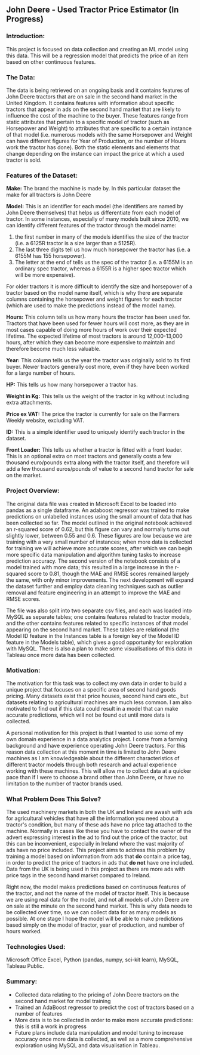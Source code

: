## John Deere - Used Tractor Price Estimator (In Progress)

### Introduction:
This project is focused on data collection and creating an ML model using this data. This will be a regression model that predicts the price of an item based on other continuous features.

### The Data:
The data is being retrieved on an ongoing basis and it contains features of John Deere tractors that are on sale in the second hand market in the United Kingdom. It contains features with information about specific tractors that appear in ads on the second hand market that are likely to influence the cost of the machine to the buyer. These features range from static attributes that pertain to a specific model of tractor (such as Horsepower and Weight) to attributes that are specific to a certain instance of that model (i.e. numerous models with the same Horsepower and Weight can have different figures for Year of Production, or the number of Hours work the tractor has done). Both the static elements and elements that change depending on the instance can impact the price at which a used tractor is sold.

### Features of the Dataset:

**Make:** The brand the machine is made by. In this particular dataset the make for all tractors is John Deere

**Model:** This is an identifier for each model (the identifiers are named by John Deere themselves) that helps us differentiate from each model of tractor. In some instances, especially of many models built since 2010, we can identify different features of the tractor through the model name:
1) the first number in many of the models identifies the size of the tractor (i.e. a 6125R tractor is a size larger than a 5125R).
2) The last three digits tell us how much horsepower the tractor has (i.e. a 6155M has 155 horsepower).
3) The letter at the end of tells us the spec of the tractor (i.e. a 6155M is an ordinary spec tractor, whereas a 6155R is a higher spec tractor which will be more expensive).

For older tractors it is more difficult to identify the size and horsepower of a tractor based on the model name itself, which is why there are separate columns containing the horsepower and weight figures for each tractor (which are used to make the predictions instead of the model name).

**Hours:** This column tells us how many hours the tractor has been used for. Tractors that have been used for fewer hours will cost more, as they are in most cases capable of doing more hours of work over their expected lifetime. The expected lifetime of most tractors is around 12,000-13,000 hours, after which they can become more expensive to maintain and therefore become much less valuable.

**Year:** This column tells us the year the tractor was originally sold to its first buyer. Newer tractors generally cost more, even if they have been worked for a large number of hours.

**HP:** This tells us how many horsepower a tractor has.

**Weight in Kg:** This tells us the weight of the tractor in kg without including extra attachments.

**Price ex VAT:** The price the tractor is currently for sale on the Farmers Weekly website, excluding VAT.

**ID:** This is a simple identifier used to uniquely identify each tractor in the dataset.

**Front Loader:** This tells us whether a tractor is fitted with a front loader. This is an optional extra on most tractors and generally costs a few thousand euro/pounds extra along with the tractor itself, and therefore will add a few thousand euros/pounds of value to a second hand tractor for sale on the market.


### Project Overview:
The original data file was created in Microsoft Excel to be loaded into pandas as a single dataframe. An adaboost regressor was trained to make predictions on unlabelled instances using the small amount of data that has been collected so far. The model outlined in the original notebook achieved an r-squared score of 0.62, but this figure can vary and normally turns out slightly lower, between 0.55 and 0.6. These figures are low because we are training with a very small number of instances; when more data is collected for training we will achieve more accurate scores, after which we can begin more specific data manipulation and algorithm tuning tasks to increase prediction accuracy. The second version of the notebook consists of a model trained with more data; this resulted in a large increase in the r-squared score to 0.81, though the MAE and RMSE scores remained largely the same, with only minor improvements. The next development will expand the dataset further and employ data cleaning techniques such as outlier removal and feature engineering in an attempt to improve the MAE and RMSE scores.

The file was also split into two separate csv files, and each was loaded into MySQL as separate tables; one contains features related to tractor models, and the other contains features related to specific instances of that model appearing on the second hand market. These tables are relational (the Model ID feature in the Instances table is a foreign key of the Model ID feature in the Models table), which gives a good opportunity for exploration with MySQL. There is also a plan to make some visualisations of this data in Tableau once more data has been collected.

### Motivation:
The motivation for this task was to collect my own data in order to build a unique project that focuses on a specific area of second hand goods pricing. Many datasets exist that price houses, second hand cars etc., but datasets relating to agricultural machines are much less common. I am also motivated to find out if this data could result in a model that can make accurate predictions, which will not be found out until more data is collected.

A personal motivation for this project is that I wanted to use some of my own domain experience in a data analytics project. I come from a farming background and have experience operating John Deere tractors. For this reason data collection at this moment in time is limited to John Deere machines as I am knowledgeable about the different characteristics of different tractor models through both research and actual experience working with these machines. This will allow me to collect data at a quicker pace than if I were to choose a brand other than John Deere, or have no limitation to the number of tractor brands used.

### What Problem Does This Solve?
The used machinery markets in both the UK and Ireland are awash with ads for agricultural vehicles that have all the information you need about a tractor's condition, but many of these ads have no price tag attached to the machine. Normally in cases like these you have to contact the owner of the advert expressing interest in the ad to find out the price of the tractor, but this can be inconvenient, especially in Ireland where the vast majority of ads have no price included. This project aims to address this problem by training a model based on information from ads that **do** contain a price tag, in order to predict the price of tractors in ads that **do not** have one included. Data from the UK is being used in this project as there are more ads with price tags in the second hand market compared to Ireland.

Right now, the model makes predictions based on continuous features of the tractor, and not the name of the model of tractor itself. This is because we are using real data for the model, and not all models of John Deere are on sale at the minute on the second hand market. This is why data needs to be collected over time, so we can collect data for as many models as possible. At one stage I hope the model will be able to make predictions based simply on the model of tractor, year of production, and number of hours worked.


### Technologies Used:
Microsoft Office Excel, Python (pandas, numpy, sci-kit learn), MySQL, Tableau Public.

### Summary:

- Collected data relating to the pricing of John Deere tractors on the second hand market for model training 
- Trained an AdaBoost regressor to predict the cost of tractors based on a number of features
- More data is to be collected in order to make more accurate predictions: this is still a work in progress
- Future plans include data manipulation and model tuning to increase accuracy once more data is collected, as well as a more comprehensive exploration using MySQL and data visualisation in Tableau. 
